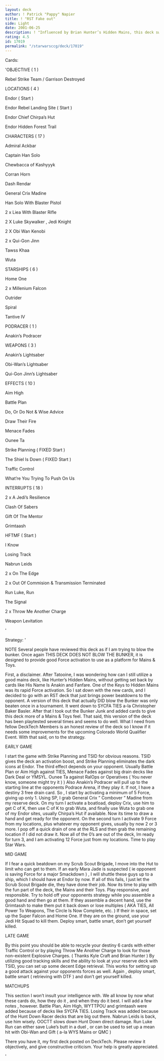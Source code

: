 ```yaml
---
layout: deck
author: ! Patrick "Pappy" Napier
title: ! "RST Fake out"
side: Light
date: 2001-06-25
description: ! "Influenced by Brian Hunter’s Hidden Mains, this deck swings the Force activation back your way post-Tatooine."
rating: 4.5
id: 17019
permalink: "/starwarsccg/deck/17019"
---
```

Cards: 

'OBJECTIVE ( 1 ) 


Rebel Strike Team / Garrison Destroyed


LOCATIONS ( 4 ) 


Endor ( Start ) 

Endor  Rebel Landing Site ( Start ) 

Endor  Chief Chirpa’s Hut 

Endor  Hidden Forest Trail


CHARACTERS ( 17 ) 


Admiral Ackbar

Captain Han Solo 

Chewbacca of Kashyyyk

Corran Horn 

Dash Rendar

General Crix Madine 

Han Solo With Blaster Pistol

2 x Liea With Blaster Rifle 

2 X Luke Skywalker , Jedi Knight 

2 X Obi Wan Kenobi

2 x Qui-Gon Jinn

Tawss Khaa

Wuta 


STARSHIPS ( 6 ) 


Home One 

2 x Millenium Falcon 

Outrider 

Spiral 

Tantive IV 


PODRACER ( 1 ) 


Anakin’s Podracer 


WEAPONS ( 3 ) 


Anakin’s Lightsaber 

Obi-Wan’s Lightsaber

Qui-Gon Jinn’s Lightsaber 


EFFECTS ( 10 ) 


Aim High 

Battle Plan 

Do, Or Do Not & Wise Advice 

Draw Their Fire 

Menace Fades 

Ounee Ta 

Strike Planning ( FIXED Start ) 

The Shiel Is Down ( FIXED Start )

Traffic Control 

What’re You Trying To Push On Us 


INTERRUPTS ( 18 ) 


2 x A Jedi’s Resilience

Clash Of Sabers

Gift Of The Mentor 

Grimtaash

HFTMF ( Start ) 

I Know 

Losing Track 

Nabrun Leids 

2 x On The Edge 

2 x Out Of Commision & Transmission Terminated

Run Luke, Run 

The Signal 

2 x Throw Me Another Charge 

Weapon Levitation 










'

Strategy: '

NOTE  Several people have reviewed this deck as if I am trying to blow the bunker.  Once again THIS DECK DOES NOT BLOW THE BUNKER, it is designed to provide good Force activation to use as a platform for Mains & Toys.


First, a disclaimer.  After Tatooine, I was wondering how can I still utilize a good mains deck, like Hunter’s Hidden Mains, without getting set back by cards like His Name Is Anakin and Fanfare.  One of the Keys to Hidden Mains was its rapid Force activation.  So I sat down with the new cards, and I decided to go with an RST deck that just brings power beatdowns to the opponent.  A version of this deck that actually DID blow the Bunker was only beaten once in a tournament.  It went down to SYCFA TIES a-la Christopher Baker Basler.  After that I took out the Bunker Junk and added cards to give this deck more of a Mains & Toys feel.  That said, this version of the deck has been playtested several times and seems to do well.  What I need from fellow DeckTech Members is an honest review of the deck so I know if it needs some improvements for the upcoming Colorado World Qualifier Event.  With that said, on to the strategy.


EARLY GAME 


I start the game with Strike Planning and TSID for obvious reasons.  TSID gives the deck an activation boost, and Strike Planning eliminates the dark icons at Endor. The third effect depends on your opponent.  Usually Battle Plan or Aim High against TIES, Menace Fades against big drain decks like Dark Deal or YMSYL. Ounee Ta against RalOps or Operatives ( You never know, someone might try it ) ) Also Anakin’s Podracer will pull up to the starting line at the opponents Podrace Arena, if they play it.  If not, I have a destiny 3 free drain card.  So , I start by activating a minimum of 5 Force, giving up only 1.  Using SP, I grab General Crix ” Combover ” Madine from my reserve deck.  On my turn I activate a boatload, deploy Crix, use him to get C of K, then use C of K to grab Wuta, and finally use Wuta to grab one of my Endor sites, usually Chirpa’s Hut if available.  Now its time to draw a hand and get ready for the opponent.  On the second turn I activate 9 Force from my locations, plus whatever my opponent gives, usually by now 2 or 3 more.  I pop off a quick drain of one at the RLS and then grab the remaining location if I did not draw it.  Now all of the 0’s are out of the deck, Im ready for turn 3, and I am activating 12 Force just from my locations.  Time to play Star Wars. 


MID GAME 


If I fear a quick beatdown on my Scrub Scout Brigade, I move into the Hut to limit who can get to them.  If an early Mara Jade is suspected ( ie opponent is saving Force for a major Smackdown ) , I will shuttle these guys up to a ship, which I should have at Endor by now.  If all of this fails, I just let the Scrub Scout Brigade die, they have done their job. Now its time to play with the fun part of the deck, the Mains and their Toys.  Play responsive, and responsible.  Try to hold off your opponents strategy while you assemble a good hand and then go at them.  If they assemble a decent hand, use the Grimtassh to make them put it back down or lose multiples ( AKA TIES, All Power To Weapons, The Circle Is Now Complete, etc. ) If their in space, set up the Super Falcon and Home One.  If they are on the ground, use your Jedi Hit Squad to kill them.  Deploy smart, battle smart, don’t get yourself killed.


LATE GAME


By this point you should be able to recycle your destiny 6 cards with either Traffic Control or by playing Throw Me Another Charge to look for those non-existent Explosive Charges.  ( Thanks Kyle Craft and Brian Hunter ) By utilizing good tracking skills and the ability to look at your reserve deck with TSID, you can set up some decent Edge retrieval.  This works for setting up a good attack against your opponents forces as well. Again , deploy smart, battle smart ( retrieving with DTF ) and don’t get yourself killed.  


MATCHUPS


This section I won’t insult your intelligence with.  We all know by now what these cards do, how they do it , and when they do it best.  I will add a few notes , however.  Battle Plan, Aim High, WYTTPOU and grimtaash were added because of decks like SYCFA TIES.  Losing Track was added because of the Hunt Down Racer decks that are big out there.  Nabrun Leids is back, use him wisely.  OOCTT slows down Hunt Down direct damage.  Run Luke Run can either save Luke’s butt in a duel , or can be used to set up a mean hit with Obi-Wan and Gift ( a-la WYS Mains or QMC ) 


There you have it, my first deck posted on DeckTech.  Please review it objectively, and give constructive criticism.  Your help is greatly appreciated. 


'
